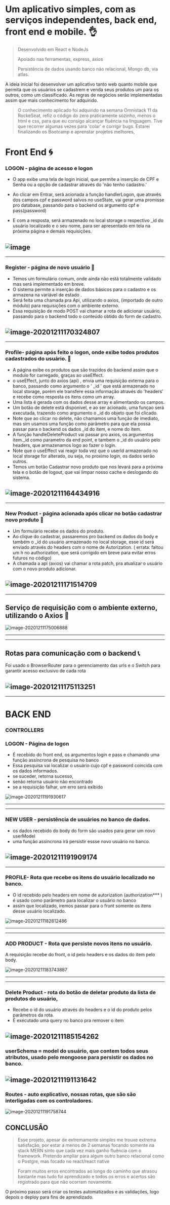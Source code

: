 



# Um aplicativo simples, com as serviços independentes, back end, front end e mobile.  :ok_hand:

> Desenvolvido em React e NodeJs 
>
> Apoiado nas ferramentas, express, axios
>
> Persistência de dados usando banco não relacional, Mongo db, via atlas. 
>

A ideia inicial foi desenvolver um aplicativo tanto web quanto mobile que permita que os usuários se cadastrem e venda seus produtos um para os outros, como um classificado. As regras de negócios serão implementadas assim que mais conhecimento for adquirido.

> O conhecimento aplicado foi adquirido na semana Omnistack 11 da RockeSeat, refiz o código do zero praticamente sozinho, menos o html e css, para que eu consigo alcançar fluência na linguagem. Tive que recorrer algumas vezes para 'colar' e corrigir bugs. Estarei finalizando os Bootcamp e aprenstar projetos melhores,



# Front End  :cyclone:
 
### LOGON - página de acesso e logon

- O app exibe uma tela de login inicial, que permite a inserção de CPF e Senha ou a opção de cadastrar através do 'não tenho cadastro.'

- Ao clicar em Entrar,  será acionada a função handlerLogon, que através dos campos cpf e password salvos no useState, vai gerar uma promisse pro database, passando para o backend os argumento  cpf e pass(password) 

- E com a resposta, será armazenado no local storage o respectivo _id do usuário localizado e o seu nome, para ser apresentado em tela na próxima página e demais requisições.

  

#### 

![image](https://user-images.githubusercontent.com/68745408/101971668-ecce8480-3c11-11eb-9c82-8707644c0021.png)
--------------

------------
 
### Register - página de novo usuário  :construction_worker:

- Temos um formulário comum, onde ainda não está totalmente validado mas será implementado em breve.
- O sistema permite a inserção  de dados básicos para o cadastro e os armazena na variável de estado . 
- Será feita uma chamada pra Api, utilizando o axios, (importado de outro módulo) para requisições com o ambiente externo. 
- Essa requisição de modo POST vai chamar a rota de adicionar usuário, passando para o backend todo o conteúdo obtido do form de cadastro.

![image-20201211170324807](https://user-images.githubusercontent.com/68745408/101971740-446cf000-3c12-11eb-8ccd-80302173ec5d.png)
------------------

-----------



### Profile- página após feito o logon, onde exibe todos produtos cadastrados do usuário.  :mag_right:

- A página exibe os produtos que são trazidos do backend assim que o modulo for carregado, graças ao useEffect.
- o useEffect, junto do axios (api) , envia uma requisição externa para o banco, passando como argumento  o ' _id ' que está armazenado no local storage, porém ele transfere essa informação através do 'headers' e recebe como resposta os itens como um array.
- Uma lista é gerada com os dados desse array e alimentando os campos.
- Um botão de delete está disponivel, e ao ser acionado, uma funçao será executada, trazendo como argumento o _id do objeto que foi clicado. 
- Note que ao clicar no delete, não chamamos uma função de imediato, mas sim usamos uma função como parâmetro para que ela possa passar para o backend os dados _id do item, e nome do item.
- A função handleDeleteProduct vai passar pro axios, os argumentos item._id como parametro da end point, e tambem o _id do usuário pelo headers, que armazenamos logo ao fazer o login.
- Note que o useEffect vai reagir toda vez que o userId armazenado no local storage for alterado, ou seja, no proximo login, os dados serão outros.
- Temos um botão Cadastrar novo produto que nos levará para a próxima tela e o botão de logout, que vai limpar nosso cache e deslogando do sistema.

 ![image-20201211164434916](https://user-images.githubusercontent.com/68745408/101971738-42a32c80-3c12-11eb-9900-d53558aaf3f9.png)
---------

-------



### New Product - página acionada após clicar no botão cadastrar novo produto :hammer:

- Um formulário recebe os dados do produto.
- Ao clique do cadastrar, passaremos pro backend os dados do body e também o _id do usuário armazenado no local storage, esse  id será enviado através do headers com o nome de Autorization.  ( errata: faltou um h no authorization, que será corrigido em breve para evitar erros futuros no código)
- A chamada a api (axios) vai chamar a rota patch, pra atualizar o usuário com o novo produto adicionar.

![image-20201211171514709](https://user-images.githubusercontent.com/68745408/101971743-459e1d00-3c12-11eb-8143-d7dec42e26fb.png)
------------

-------------



## Serviço de requisição com o ambiente externo, utilizando o Axios :satellite:

![image-20201211175006888](https://user-images.githubusercontent.com/68745408/101971684-0b348000-3c12-11eb-9314-836bf2e5cb87.png)

---

---



## Rotas para comunicação com o backend  :telephone_receiver:

Foi usado o BrowserRouter para o gerenciamento das urls e o Switch para garantir acesso exclusivo de cada rota

![image-20201211175113251](https://user-images.githubusercontent.com/68745408/101971685-0cfe4380-3c12-11eb-919a-b6ed6911f59a.png)
----

-----------

# BACK END



### CONTROLLERS

###   LOGON -  Página de logon

- É recebido do front end, os argumentos login e pass e chamando uma função assíncrona de pesquisa no banco
- Essa pesquisa vai localizar o usuário cujo cpf e password coincida com os dados informados.
- se suceder, retorna sucesso,
- senão retorna usuário não encontrado
- se a requisição falhar, um erro será exibido

![image-20201211191930617](https://user-images.githubusercontent.com/68745408/101971721-328b4d00-3c12-11eb-86fe-9166dcfb014b.png)

-----

-----------



### NEW USER - persistência de usuários no banco de dados.

- os dados recebido do body do form são usados para gerar um novo userModel
- uma função assincrona irá persistir essse novo usuário no banco.

![image-20201211191909174](https://user-images.githubusercontent.com/68745408/101971720-31f2b680-3c12-11eb-9d77-9f3578e17998.png)
----

-----



### PROFILE- Rota que recebe os itens do usuário localizado no banco.

- O id recebido pelo headers em nome de autorization (authorization*** ) é usado como parâmetro para localizar o usuário no banco
- assim que localizado, iremos passar para o front somente os itens desse usuário localizado.


![image-20201211182812486](https://user-images.githubusercontent.com/68745408/101971695-1a1b3280-3c12-11eb-9c04-35699a371aa7.png)

--------

------------

### ADD PRODUCT - Rota que persiste novos itens no usuário.

A requisição recebe do front, o id pelo headers e os dados do item pelo body.

![image-20201211183743887](https://user-images.githubusercontent.com/68745408/101971699-1daeb980-3c12-11eb-8863-7b65895004ba.png)

----

---

### Delete Product - rota do botão de deletar produto da lista de produtos do usuário,

- Recebe o id do usuário através do headers e o id do produto pelos parâmetros da rota.
- É executado uma query no banco pra remover o item 

 
 ![image-20201211185154262](https://user-images.githubusercontent.com/68745408/101971709-2901e500-3c12-11eb-9529-fb986ce952a6.png)
----

### userSchema = model do usuário, que contem todos seus atributos, usado pelo mongoose  para persistir os dados no banco.


 ![image-20201211191131642](https://user-images.githubusercontent.com/68745408/101971711-2acba880-3c12-11eb-983b-6b780fc3c88b.png)
----

### Routes - auto explicativo, nossas rotas, que são são interligadas com os controladores.
 
 ![image-20201211191758744](https://user-images.githubusercontent.com/68745408/101971716-2f905c80-3c12-11eb-8943-d35d99f9f44c.png)




## CONCLUSÃO

> Esse projeto, apesar de extremamente simples me trouxe extrema satisfação, por estar a menos de 2 semanas focando somente na stack MERN sinto que cada vez mais ganho fluência com o framework. Pretendo ampliar para algum outro banco relacional como o Postgre, mas focado no react/react native
>
> Foram muitos erros encontrados ao longo do caminho que atrasou bastante mas tudo foi aprendizado e todos os erros e acertos são registrado para que não ocorram novamente.

O próximo passo será criar os testes automatizados e as validações, logo depois o deploy para fins de aprendizado.

